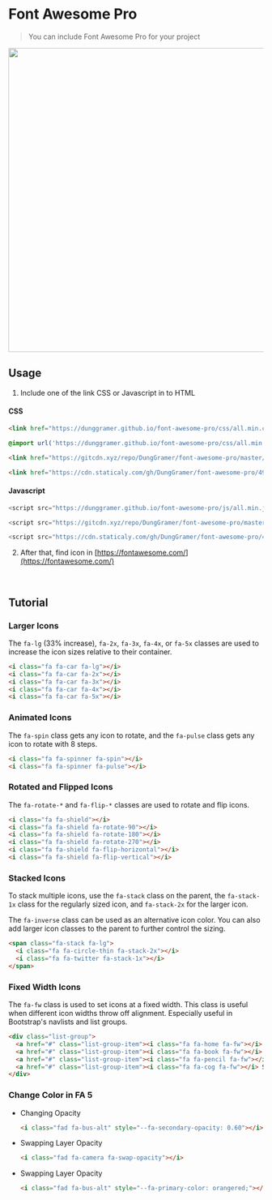 # Font Awesome Pro
> You can include Font Awesome Pro for your project 

<p align="center">
  <img width="600" src="https://fontawesome.com/images/open-graph.png">
</p>

## Usage
1. Include one of the link CSS or Javascript in to HTML
#### CSS

   ```html
   <link href="https://dunggramer.github.io/font-awesome-pro/css/all.min.css" rel="stylesheet" type="text/css" />
   ```
   ```css
   @import url('https://dunggramer.github.io/font-awesome-pro/css/all.min.css');
   ```
   ```html
  <link href="https://gitcdn.xyz/repo/DungGramer/font-awesome-pro/master/css/all.min.css" rel="stylesheet" type="text/css"/>
  ```

  ```html
  <link href="https://cdn.staticaly.com/gh/DungGramer/font-awesome-pro/498e/css/all.min.css" rel="stylesheet" type="text/css" />
  ```
#### Javascript
  ```js
  <script src="https://dunggramer.github.io/font-awesome-pro/js/all.min.js" defer></script>
  ```
  ```js
  <script src="https://gitcdn.xyz/repo/DungGramer/font-awesome-pro/master/js/all.min.js" defer></script>
  ```
  ```js
  <script src="https://cdn.staticaly.com/gh/DungGramer/font-awesome-pro/498e/js/all.min.js" defer></script>
  ```
2. After that, find icon in [https://fontawesome.com/](https://fontawesome.com/)  
<br />  

## Tutorial
### Larger Icons
The `fa-lg` (33% increase), `fa-2x`, `fa-3x`, `fa-4x`, or `fa-5x` classes are used to increase the icon sizes relative to their container.
```html
<i class="fa fa-car fa-lg"></i>
<i class="fa fa-car fa-2x"></i>
<i class="fa fa-car fa-3x"></i>
<i class="fa fa-car fa-4x"></i>
<i class="fa fa-car fa-5x"></i>
```

### Animated Icons
The `fa-spin` class gets any icon to rotate, and the `fa-pulse` class gets any icon to rotate with 8 steps.
```html
<i class="fa fa-spinner fa-spin"></i>
<i class="fa fa-spinner fa-pulse"></i>
```

### Rotated and Flipped Icons
The `fa-rotate-*` and `fa-flip-*` classes are used to rotate and flip icons.
```html
<i class="fa fa-shield"></i>
<i class="fa fa-shield fa-rotate-90"></i>
<i class="fa fa-shield fa-rotate-180"></i>
<i class="fa fa-shield fa-rotate-270"></i>
<i class="fa fa-shield fa-flip-horizontal"></i>
<i class="fa fa-shield fa-flip-vertical"></i>
```

### Stacked Icons
To stack multiple icons, use the `fa-stack` class on the parent, the `fa-stack-1x` class for the regularly sized icon, and `fa-stack-2x` for the larger icon.

The `fa-inverse` class can be used as an alternative icon color. You can also add larger icon classes to the parent to further control the sizing.
```html
<span class="fa-stack fa-lg">
  <i class="fa fa-circle-thin fa-stack-2x"></i>
  <i class="fa fa-twitter fa-stack-1x"></i>
</span>
```

### Fixed Width Icons
The `fa-fw` class is used to set icons at a fixed width. This class is useful when different icon widths throw off alignment. Especially useful in Bootstrap's navlists and list groups.
```html
<div class="list-group">
  <a href="#" class="list-group-item"><i class="fa fa-home fa-fw"></i> Home</a>
  <a href="#" class="list-group-item"><i class="fa fa-book fa-fw"></i> Library</a>
  <a href="#" class="list-group-item"><i class="fa fa-pencil fa-fw"></i> Applications</a>
  <a href="#" class="list-group-item"><i class="fa fa-cog fa-fw"></i> Settings</a>
</div>
```
### Change Color in FA 5
+ Changing Opacity
  ```html
  <i class="fad fa-bus-alt" style="--fa-secondary-opacity: 0.60"></i>
  ```
+ Swapping Layer Opacity
  ```html
  <i class="fad fa-camera fa-swap-opacity"></i>
  ```
+ Swapping Layer Opacity
  ```html
  <i class="fad fa-bus-alt" style="--fa-primary-color: orangered;"></i>
  ```
